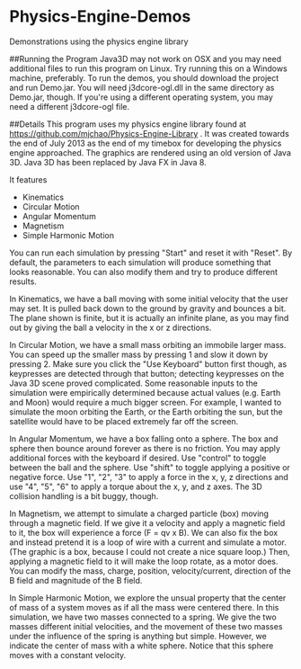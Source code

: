 # Physics-Engine-Demos
Demonstrations using the physics engine library

##Running the Program
Java3D may not work on OSX and you may need additional files to run this program on Linux. Try running this on a Windows machine, preferably. To run the demos, you should download the project and run Demo.jar. You will need j3dcore-ogl.dll in the same directory as Demo.jar, though. If you're using a different operating system, you may need a different j3dcore-ogl file.

##Details
This program uses my physics engine library found at https://github.com/mjchao/Physics-Engine-Library . It was created towards the end of July 2013 as the end of my timebox for developing the physics engine approached. The graphics are rendered using an old version of Java 3D. Java 3D has been replaced by Java FX in Java 8.

It features

* Kinematics
* Circular Motion
* Angular Momentum
* Magnetism
* Simple Harmonic Motion

You can run each simulation by pressing "Start" and reset it with "Reset". By default, the parameters to each simulation will produce something that looks reasonable. You can also modify them and try to produce different results.

In Kinematics, we have a ball moving with some initial velocity that the user may set. It is pulled back down to the ground by gravity and bounces a bit. The plane shown is finite, but it is actually an infinite plane, as you may find out by giving the ball a velocity in the x or z directions.

In Circular Motion, we have a small mass orbiting an immobile larger mass. You can speed up the smaller mass by pressing 1 and slow it down by pressing 2. Make sure you click the "Use Keyboard" button first though, as keypresses are detected through that button; detecting keypresses on the Java 3D scene proved complicated. Some reasonable inputs to the simulation were empirically determined because actual values (e.g. Earth and Moon) would require a much bigger screen. For example, I wanted to simulate the moon orbiting the Earth, or the Earth orbiting the sun, but the satellite would have to be placed extremely far off the screen.

In Angular Momentum, we have a box falling onto a sphere. The box and sphere then bounce around forever as there is no friction. You may apply additional forces with the keyboard if desired. Use "control" to toggle between the ball and the sphere. Use "shift" to toggle applying a positive or negative force. Use "1", "2", "3" to apply a force in the x, y, z directions and use "4", "5", "6" to apply a torque about the x, y, and z axes. The 3D collision handling is a bit buggy, though.

In Magnetism, we attempt to simulate a charged particle (box) moving through a magnetic field. If we give it a velocity and apply a magnetic field to it, the box will experience a force (F = qv x B). We can also fix the box and instead pretend it is a loop of wire with a current and simulate a motor. (The graphic is a box, because I could not create a nice square loop.) Then, applying a magnetic field to it will make the loop rotate, as a motor does. You can modify the mass, charge, position, velocity/current, direction of the B field and magnitude of the B field.

In Simple Harmonic Motion, we explore the unsual property that the center of mass of a system moves as if all the mass were centered there. In this simulation, we have two masses connected to a spring. We give the two masses different initial velocities, and the movement of these two masses under the influence of the spring is anything but simple. However, we indicate the center of mass with a white sphere. Notice that this sphere moves with a constant velocity.
